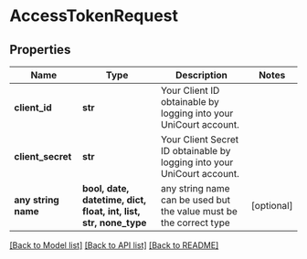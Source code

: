# AccessTokenRequest


## Properties
Name | Type | Description | Notes
------------ | ------------- | ------------- | -------------
**client_id** | **str** | Your Client ID obtainable by logging into your UniCourt account. | 
**client_secret** | **str** | Your Client Secret ID obtainable by logging into your UniCourt account. | 
**any string name** | **bool, date, datetime, dict, float, int, list, str, none_type** | any string name can be used but the value must be the correct type | [optional]

[[Back to Model list]](../README.md#documentation-for-models) [[Back to API list]](../README.md#documentation-for-api-endpoints) [[Back to README]](../README.md)


